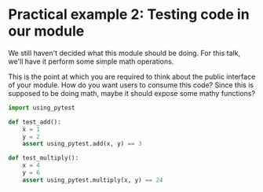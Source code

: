 # Practical example 2: Testing code in our module

We still haven't decided what this module should be doing. For this talk, we'll
have it perform some simple math operations.

This is the point at which you are required to think about the public interface
of your module. How do you want users to consume this code? Since this is
supposed to be doing math, maybe it should expose some mathy functions?

```python tests/test_using_pytest.py
import using_pytest

def test_add():
    x = 1
    y = 2
    assert using_pytest.add(x, y) == 3

def test_multiply():
    x = 4
    y = 6
    assert using_pytest.multiply(x, y) == 24
```

